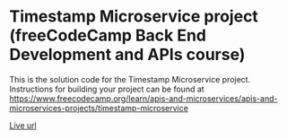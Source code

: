 # Timestamp Microservice project (freeCodeCamp Back End Development and APIs course)

This is the solution code for the Timestamp Microservice project. Instructions for building your project can be found at https://www.freecodecamp.org/learn/apis-and-microservices/apis-and-microservices-projects/timestamp-microservice

[Live url](https://fcc-timestamp-microservice.cyclic.app/)
